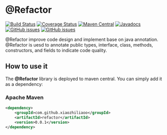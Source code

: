 # @Refactor 

[![Build Status](https://travis-ci.org/xiaozhiliaoo/refactor.svg?branch=master)](https://travis-ci.org/xiaozhiliaoo/refactor)
[![Coverage Status](https://coveralls.io/repos/github/xiaozhiliaoo/refactor/badge.svg?branch=master)](https://coveralls.io/github/xiaozhiliaoo/refactor?branch=master)
[![Maven Central](https://img.shields.io/maven-central/v/com.github.xiaozhiliaoo/refactor)](https://search.maven.org/artifact/com.github.xiaozhiliaoo/refactor/0.0.1/jar)
[![Javadocs](https://img.shields.io/badge/javadoc-0.0.1-brightgreen.svg)](https://javadoc.io/doc/com.github.xiaozhiliaoo/refactor)
[![GitHub issues](https://img.shields.io/github/issues-raw/xiaozhiliaoo/refactor)](https://github.com/xiaozhiliaoo/refactor/issues)
[![GitHub issues](https://img.shields.io/github/issues-closed-raw/xiaozhiliaoo/refactor)](https://github.com/xiaozhiliaoo/refactor/issues/?q=is%3Aissue+is%3Aclosed)


@Refactor improve code design and implement base on java annotation. @Refactor is uesd to annotate 
public types, interface, class, methods, constructors, and fields to indicate code quality.

## How to use it

The **@Refactor** library is deployed to maven central. You can simply add it as a dependency:

### Apache Maven
```xml
<dependency>
    <groupId>com.github.xiaozhiliaoo</groupId>
    <artifactId>refactor</artifactId>
    <version>0.0.1</version>
</dependency>
```